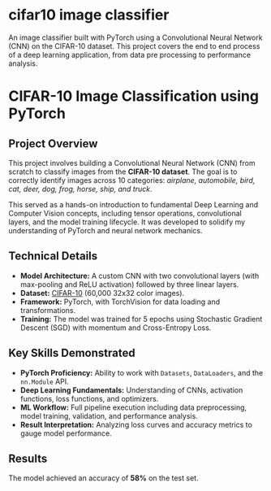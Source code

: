 # cifar10 image classifier
An image classifier built with PyTorch using a Convolutional Neural Network (CNN) on the CIFAR-10 dataset. This project covers the end to end process of a deep learning application, from data pre processing to performance analysis.

# CIFAR-10 Image Classification using PyTorch

## Project Overview

This project involves building a Convolutional Neural Network (CNN) from scratch to classify images from the **CIFAR-10 dataset**. The goal is to correctly identify images across 10 categories: *airplane, automobile, bird, cat, deer, dog, frog, horse, ship, and truck*.

This served as a hands-on introduction to fundamental Deep Learning and Computer Vision concepts, including tensor operations, convolutional layers, and the model training lifecycle. It was developed to solidify my understanding of PyTorch and neural network mechanics.

## Technical Details

- **Model Architecture:** A custom CNN with two convolutional layers (with max-pooling and ReLU activation) followed by three linear layers.
- **Dataset:** [CIFAR-10](https://www.cs.toronto.edu/~kriz/cifar.html) (60,000 32x32 color images).
- **Framework:** PyTorch, with TorchVision for data loading and transformations.
- **Training:** The model was trained for 5 epochs using Stochastic Gradient Descent (SGD) with momentum and Cross-Entropy Loss.

## Key Skills Demonstrated

- **PyTorch Proficiency:** Ability to work with `Datasets`, `DataLoaders`, and the `nn.Module` API.
- **Deep Learning Fundamentals:** Understanding of CNNs, activation functions, loss functions, and optimizers.
- **ML Workflow:** Full pipeline execution including data preprocessing, model training, validation, and performance analysis.
- **Result Interpretation:** Analyzing loss curves and accuracy metrics to gauge model performance.

## Results

The model achieved an accuracy of **58%** on the test set.
